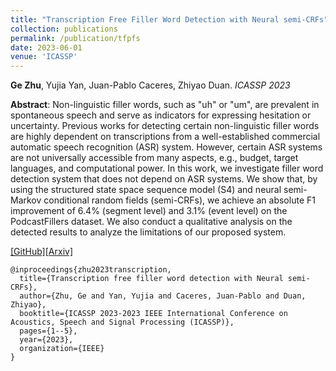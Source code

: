 ```yaml
---
title: "Transcription Free Filler Word Detection with Neural semi-CRFs"
collection: publications
permalink: /publication/tfpfs
date: 2023-06-01
venue: 'ICASSP'
---
```

<b>Ge Zhu</b>, Yujia Yan, Juan-Pablo Caceres, Zhiyao Duan. <i>ICASSP 2023</i>

<b>Abstract</b>: Non-linguistic filler words, such as "uh" or "um", are prevalent in spontaneous speech and serve as indicators for expressing hesitation or uncertainty. Previous works for detecting certain non-linguistic filler words are highly dependent on transcriptions from a well-established commercial automatic speech recognition (ASR) system. However, certain ASR systems are not universally accessible from many aspects, e.g., budget, target languages, and computational power. In this work, we investigate filler word detection system that does not depend on ASR systems. We show that, by using the structured state space sequence model (S4) and neural semi-Markov conditional random fields (semi-CRFs), we achieve an absolute F1 improvement of 6.4% (segment level) and 3.1% (event level) on the PodcastFillers dataset. We also conduct a qualitative analysis on the detected results to analyze the limitations of our proposed system.

[[GitHub]](https://github.com/gzhu06/Filler-semi-CRF/)[[Arxiv]](https://arxiv.org/abs/2303.06475)

```
@inproceedings{zhu2023transcription,
  title={Transcription free filler word detection with Neural semi-CRFs},
  author={Zhu, Ge and Yan, Yujia and Caceres, Juan-Pablo and Duan, Zhiyao},
  booktitle={ICASSP 2023-2023 IEEE International Conference on Acoustics, Speech and Signal Processing (ICASSP)},
  pages={1--5},
  year={2023},
  organization={IEEE}
}
```

